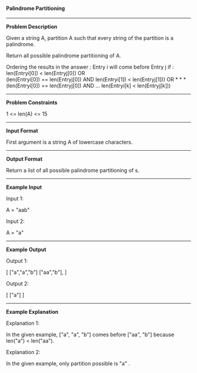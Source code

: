 <h4>Palindrome Partitioning</h4>
<hr/>
<b>Problem Description</b>

Given a string A, partition A such that every string of the partition is a palindrome.

Return all possible palindrome partitioning of A.

Ordering the results in the answer : Entry i will come before Entry j if :
len(Entryi[0]) < len(Entryj[0]) OR <br/>
(len(Entryi[0]) == len(Entryj[0]) AND len(Entryi[1]) < len(Entryj[1])) OR * * *<br/>
(len(Entryi[0]) == len(Entryj[0]) AND ... len(Entryi[k] < len(Entryj[k]))<br/>

<hr/>

<b>Problem Constraints</b>

1 <= len(A) <= 15
<hr/>


<b>Input Format</b>

First argument is a string A of lowercase characters.

<hr/>

<b>Output Format</b>

Return a list of all possible palindrome partitioning of s.
<hr/>


<b>Example Input</b>

Input 1:

A = "aab"

Input 2:

A = "a"
<hr/>

<b>Example Output</b>

Output 1:

[
["a","a","b"]
["aa","b"],
]

Output 2:

[
["a"]
]
<hr/>

<b>Example Explanation</b>

Explanation 1:

In the given example, ["a", "a", "b"] comes before ["aa", "b"] because len("a") < len("aa").

Explanation 2:

In the given example, only partition possible is "a" .